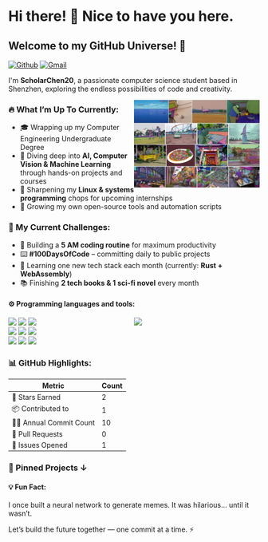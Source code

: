 # Hi there! 👋 Nice to have you here.

## Welcome to my GitHub Universe! 🚀

[![Github](https://img.shields.io/badge/-Github-000?style=flat&logo=Github&logoColor=white)](https://github.com/ScholarChen20)
[![Gmail](https://img.shields.io/badge/-Gmail-c14438?style=flat&logo=Gmail&logoColor=white)](mailto:scholarccc184@gmail.com)

I'm **ScholarChen20**, a passionate computer science student based in Shenzhen, exploring the endless possibilities of code and creativity.

<img align="right" alt="img" src="data.png" width="50%" height="auto" title = "Segment Anything" />

### 🔥 What I’m Up To Currently:
- 🎓 Wrapping up my Computer Engineering Undergraduate Degree  
- 🤖 Diving deep into **AI, Computer Vision & Machine Learning** through hands-on projects and courses  
- 🐧 Sharpening my **Linux & systems programming** chops for upcoming internships  
- 🌱 Growing my own open-source tools and automation scripts

### 🚀 My Current Challenges:
- 🌅 Building a **5 AM coding routine** for maximum productivity  
- ⌨️ **#100DaysOfCode** – committing daily to public projects  
- 🧠 Learning one new tech stack each month (currently: **Rust + WebAssembly**)  
- 📚 Finishing **2 tech books & 1 sci-fi novel** every month

#### ⚙️ Programming languages and tools: 
<p>
<img width="50%" align="right" src="https://github-readme-stats.vercel.app/api?username=Parker-rfu&show_icons=true&hide_border=true" />

<code><img width="10%" src="https://www.vectorlogo.zone/logos/pytorch/pytorch-ar21.svg"></code>
<code><img width="10%" src="https://www.vectorlogo.zone/logos/python/python-ar21.svg"></code>
<code><img width="10%" src="https://www.vectorlogo.zone/logos/jupyter/jupyter-ar21.svg"></code>
<br />
<code><img width="10%" src="https://www.vectorlogo.zone/logos/mysql/mysql-ar21.svg"></code>
<code><img width="10%" src="https://www.vectorlogo.zone/logos/java/java-ar21.svg"></code>
<code><img width="10%" src="https://www.vectorlogo.zone/logos/w3_html5/w3_html5-ar21.svg"></code>
<br />
<code><img width="10%" src="https://www.vectorlogo.zone/logos/git-scm/git-scm-ar21.svg"></code>
<code><img width="10%" src="https://www.vectorlogo.zone/logos/vim/vim-ar21.svg"></code>
<code><img width="10%" src="https://www.vectorlogo.zone/logos/kaggle/kaggle-ar21.svg"></code>
</p>

### 📊 GitHub Highlights:
| Metric                | Count |
|-----------------------|-------|
| 🌟 Stars Earned       | 2     |
| 📦 Contributed to     | 1     |
| 🧑‍💻 Annual Commit Count | 10    |
| 🔀 Pull Requests      | 0     |
| 🐛 Issues Opened      | 1     |

### 📌 Pinned Projects ↓

#### 💡 Fun Fact:
I once built a neural network to generate memes. It was hilarious… until it wasn’t.

Let’s build the future together — one commit at a time. ⚡
